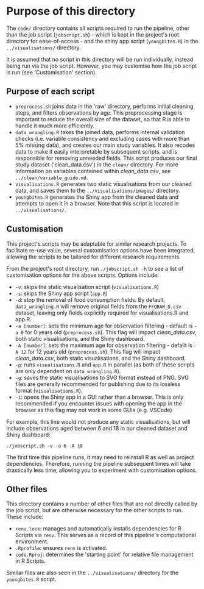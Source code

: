 # Purpose of this directory

The `code/` directory contains all scripts required to run the pipeline, other than the job script (`jobscript.sh`) - which is kept in the project's root directory for ease-of-access - and the shiny app script (`youngbites.R`) in the `../visualisations/` directory.

It is assumed that no script in this directory will be run individually, instead being run via the job script. However, you may customise how the job script is run (see 'Customisation' section).

## Purpose of each script 
* `preprocess.sh` joins data in the 'raw' directory, performs initial cleaning steps, and filters observations by age. This preprocessing stage is important to reduce the overall size of the dataset, so that R is able to handle it much more efficiently.
* `data_wrangling.R` takes the joined data, performs internal validation checks (i.e. variable consistency and excluding cases with more than 5% missing data), and creates our main study variables. It also recodes data to make it easily interpretable by subsequent scripts, and is responsible for removing unneeded fields. This script produces our final study dataset ('clean_data.csv') in the `clean/` directory. For more information on variables contained within *clean_data.csv*, see `../clean/variable_guide.md`.
* `visualisations.R` generates two static visualisations from our cleaned data, and saves them to the `../visualisations/images/` directory.
* `youngbites.R` generates the Shiny app from the cleaned data and attempts to open it in a browser. Note that this script is located in `../visualisations/`.

## Customisation

This project's scripts may be adaptable for similar research projects. To facilitate re-use value, several customisation options have been integrated, allowing the scripts to be tailored for different research requirements.

From the project's root directory, run `./jobscript.sh -h` to see a list of customisation options for the above scripts. Options include:
* `-v`: skips the static visualisation script (`visualisations.R`)
* `-s`: skips the Shiny app script (`app.R`)
* `-d`: stop the removal of food consumption fields. By default, `data_wrangling.R` will remove original fields from the `FFQRAW_D.csv` dataset, leaving only fields explicitly required for visualisations.R and app.R.
* `-a [number]`: sets the minimum age for observation filtering - default is `-a 0` for 0 years old (`preprocess.sh`). This flag will impact _clean_data.csv_, both static visualisations, and the Shiny dashboard.
* `-A [number]`: sets the maximum age for observation filtering - defailt is `-A 12` for 12 years old (`preprocess.sh`). This flag will impact _clean_data.csv_, both static visualisations, and the Shiny dashboard.
* `-p`: runs `visualisations.R` and `app.R` in parallel (as both of these scripts are only dependent on `data_wrangling.R`).
* `-g`: saves the static visualisations to SVG format instead of PNG. SVG files are generally recommended for publishing due to its lossless format (`visualisations.R`).
* `-i`: opens the Shiny app in a GUI rather than a browser. This is only recommended if you encounter issues with opening the app in the browser as this flag may not work in some GUIs (e.g. VSCode)

For example, this line would not produce any static visualisations, but will include observations aged between 6 and 18 in our cleaned dataset and Shiny dashboard:
```
./jobscript.sh -v -a 6 -A 18
```

The first time this pipeline runs, it may need to reinstall R as well as project dependencies. Therefore, running the pipeline subsequent times will take drastically less time, allowing you to experiment with customisation options.

## Other files

This directory contains a number of other files that are not directly called by the job script, but are otherwise necessary for the other scripts to run. These include:
* `renv.lock`: manages and automatically installs dependencies for R Scripts via `renv`. This serves as a record of this pipeline's computational environment.
* `.Rprofile`: ensures `renv` is activated.
* `code.Rproj`: determines the 'starting point' for relative file management in R Scripts.

Similar files are also seen in the `../visualisations/` directory for the `youngbites.R` script.